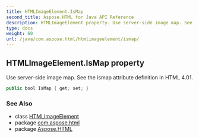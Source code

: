 ```yaml
---
title: HTMLImageElement.IsMap
second_title: Aspose.HTML for Java API Reference
description: HTMLImageElement property. Use server-side image map. See the ismap attribute definition in HTML 4.01
type: docs
weight: 60
url: /java/com.aspose.html/htmlimageelement/ismap/
---
```

## HTMLImageElement.IsMap property

Use server-side image map. See the ismap attribute definition in HTML 4.01.

```java
public bool IsMap { get; set; }
```

### See Also

* class [HTMLImageElement](../)
* package [com.aspose.html](../../../com.aspose.html/)
* package [Aspose.HTML](../../../)
